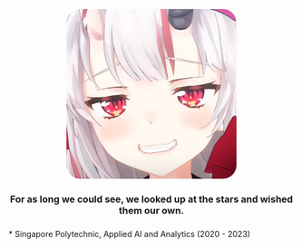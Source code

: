 
<p align="center">
  <a href="https://github.com/OrionSolaris"><img src="swag-modified.png" width="300" height="300"/></a>
  <h3 align="center">For as long we could see, we looked up at the stars and wished them our own.</h3>
</p>

### 
<hl>
* Singapore Polytechnic, Applied AI and Analytics (2020 - 2023)

